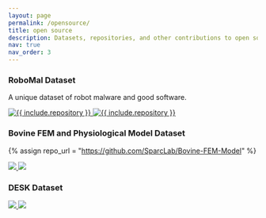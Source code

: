 ```yaml
---
layout: page
permalink: /opensource/
title: open source
description: Datasets, repositories, and other contributions to open source projects.
nav: true
nav_order: 3
---
```


### RoboMal Dataset
A unique dataset of robot malware and good software. 

<div class="repo p-2 text-center">
  <a href="https://purr.purdue.edu/publications/3860/about?v=1">
    <img class="repo-img-light w-100" alt="{{ include.repository }}" src="https://purr.purdue.edu/publications/3860/about?v=1">
    <img class="repo-img-dark w-100" alt="{{ include.repository }}" src="https://github-readme-stats.vercel.app/api/pin/?username={{ repo_url.first }}&repo={{ repo_url.last }}&theme={{ site.repo_theme_dark }}&show_owner={{ show_owner }}">
  </a>
</div>

### Bovine FEM and Physiological Model Dataset
{% assign repo_url =  "https://github.com/SparcLab/Bovine-FEM-Model" %}
<div class="repo p-2 text-center">
  <a href="https://github.com/SparcLab/Bovine-FEM-Model">
    <img class="repo-img-light w-100" src="https://github-readme-stats.vercel.app/api/pin/?username=SparcLab&repo=Bovine-FEM-Model&theme={{ site.repo_theme_light }}">
    <img class="repo-img-dark w-100" src="https://github-readme-stats.vercel.app/api/pin/?username={{ repo_url.first }}&repo={{ repo_url.last }}&theme={{ site.repo_theme_dark }}">
  </a>
</div>

### DESK Dataset
<div class="repo p-2 text-center">
  <a href="https://github.com/{{ include.repository }}">
    <img class="repo-img-light w-100" src="https://github-readme-stats.vercel.app/api/pin/?username={{ repo_url.first }}&repo={{ repo_url.last }}&theme={{ site.repo_theme_light }}">
    <img class="repo-img-dark w-100" src="https://github-readme-stats.vercel.app/api/pin/?username={{ repo_url.first }}&repo={{ repo_url.last }}&theme={{ site.repo_theme_dark }}">
  </a>
</div>

